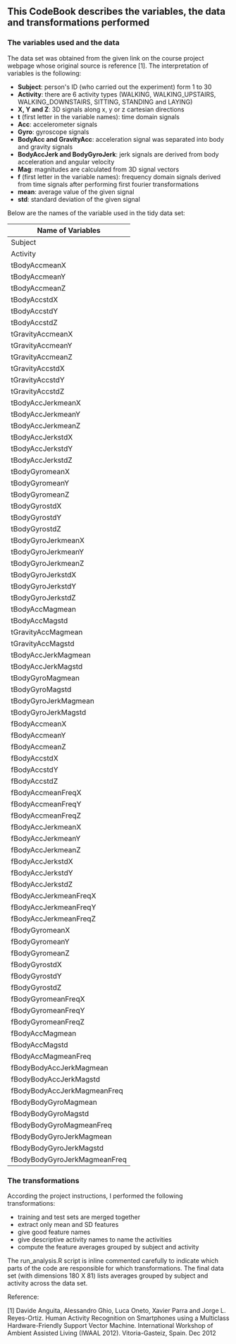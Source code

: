 ## This CodeBook describes the variables, the data and transformations performed
### The variables used and the data
The data set was obtained from the given link on the course project webpage whose original source is reference [1]. The interpretation of variables is the following:
* **Subject**: person's ID (who carried out the experiment) form 1 to 30
* **Activity**: there are 6 activity types (WALKING, WALKING_UPSTAIRS, WALKING_DOWNSTAIRS, SITTING, STANDING and LAYING)
* **X, Y and Z**: 3D signals along x, y or z cartesian directions
* **t** (first letter in the variable names): time domain signals
* **Acc**: accelerometer signals
* **Gyro**: gyroscope signals
* **BodyAcc and GravityAcc**: acceleration signal was separated into body and gravity signals
* **BodyAccJerk and BodyGyroJerk**: jerk signals are derived from body acceleration and angular velocity
* **Mag**: magnitudes are calculated from 3D signal vectors
* **f** (first letter in the variable names): frequency domain signals derived from time signals after performing first fourier transformations
* **mean**: average value of the given signal
* **std**: standard deviation of the given signal

Below are the names of the variable used in the tidy data set:

| Name of Variables            |
|------------------------------|
| Subject                      |
| Activity                     |
| tBodyAccmeanX                |
| tBodyAccmeanY                |
| tBodyAccmeanZ                |
| tBodyAccstdX                 |
| tBodyAccstdY                 |
| tBodyAccstdZ                 |
| tGravityAccmeanX             |
| tGravityAccmeanY             |
| tGravityAccmeanZ             |
| tGravityAccstdX              |
| tGravityAccstdY              |
| tGravityAccstdZ              |
| tBodyAccJerkmeanX            |
| tBodyAccJerkmeanY            |
| tBodyAccJerkmeanZ            |
| tBodyAccJerkstdX             |
| tBodyAccJerkstdY             |
| tBodyAccJerkstdZ             |
| tBodyGyromeanX               |
| tBodyGyromeanY               |
| tBodyGyromeanZ               |
| tBodyGyrostdX                |
| tBodyGyrostdY                |
| tBodyGyrostdZ                |
| tBodyGyroJerkmeanX           |
| tBodyGyroJerkmeanY           |
| tBodyGyroJerkmeanZ           |
| tBodyGyroJerkstdX            |
| tBodyGyroJerkstdY            |
| tBodyGyroJerkstdZ            |
| tBodyAccMagmean              |
| tBodyAccMagstd               |
| tGravityAccMagmean           |
| tGravityAccMagstd            |
| tBodyAccJerkMagmean          |
| tBodyAccJerkMagstd           |
| tBodyGyroMagmean             |
| tBodyGyroMagstd              |
| tBodyGyroJerkMagmean         |
| tBodyGyroJerkMagstd          |
| fBodyAccmeanX                |
| fBodyAccmeanY                |
| fBodyAccmeanZ                |
| fBodyAccstdX                 |
| fBodyAccstdY                 |
| fBodyAccstdZ                 |
| fBodyAccmeanFreqX            |
| fBodyAccmeanFreqY            |
| fBodyAccmeanFreqZ            |
| fBodyAccJerkmeanX            |
| fBodyAccJerkmeanY            |
| fBodyAccJerkmeanZ            |
| fBodyAccJerkstdX             |
| fBodyAccJerkstdY             |
| fBodyAccJerkstdZ             |
| fBodyAccJerkmeanFreqX        |
| fBodyAccJerkmeanFreqY        |
| fBodyAccJerkmeanFreqZ        |
| fBodyGyromeanX               |
| fBodyGyromeanY               |
| fBodyGyromeanZ               |
| fBodyGyrostdX                |
| fBodyGyrostdY                |
| fBodyGyrostdZ                |
| fBodyGyromeanFreqX           |
| fBodyGyromeanFreqY           |
| fBodyGyromeanFreqZ           |
| fBodyAccMagmean              |
| fBodyAccMagstd               |
| fBodyAccMagmeanFreq          |
| fBodyBodyAccJerkMagmean      |
| fBodyBodyAccJerkMagstd       |
| fBodyBodyAccJerkMagmeanFreq  |
| fBodyBodyGyroMagmean         |
| fBodyBodyGyroMagstd          |
| fBodyBodyGyroMagmeanFreq     |
| fBodyBodyGyroJerkMagmean     |
| fBodyBodyGyroJerkMagstd      |
| fBodyBodyGyroJerkMagmeanFreq |

### The transformations
According the project instructions, I performed the following transformations:

* training and test sets are merged together
* extract only mean and SD features 
* give good feature names
* give descriptive activity names to name the activities
* compute the feature averages grouped by subject and activity

The run_analysis.R script is inline commented carefully to indicate which parts of the code are responsible for which transformations. The final data set (with dimensions 180 X 81) lists averages grouped by subject and activity across the data set. 

Reference:

[1] Davide Anguita, Alessandro Ghio, Luca Oneto, Xavier Parra and Jorge L. Reyes-Ortiz. Human Activity Recognition on Smartphones using a Multiclass Hardware-Friendly Support Vector Machine. International Workshop of Ambient Assisted Living (IWAAL 2012). Vitoria-Gasteiz, Spain. Dec 2012